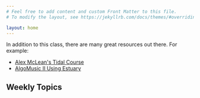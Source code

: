 ```yaml
---
# Feel free to add content and custom Front Matter to this file.
# To modify the layout, see https://jekyllrb.com/docs/themes/#overriding-theme-defaults

layout: home
---
```


In addition to this class, there are many great resources out there. For example:
* [Alex McLean's Tidal Course](http://tidalcycles.org/docs/patternlib/tutorials/online_course)
* [AlgoMusic II Using Estuary](https://pdxopen.tech/courses/algomusic-ii-tidalcycles-midi-and-beyond/lessons/getting-started-with-estuary/)

## Weekly Topics